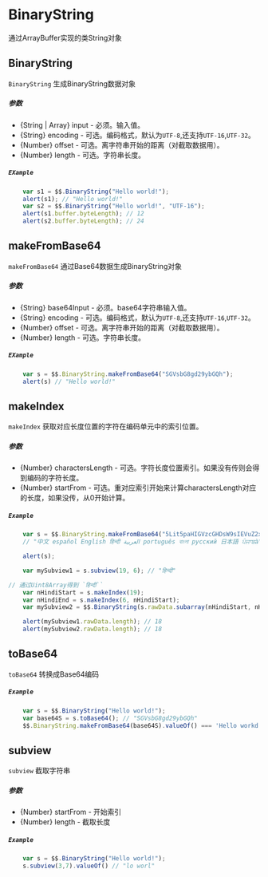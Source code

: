 # BinaryString
通过ArrayBuffer实现的类String对象

## BinaryString
`BinaryString` 生成BinaryString数据对象

##### 参数
* {String | Array} input - 必须。输入值。
* {String} encoding - 可选。编码格式，默认为`UTF-8`,还支持`UTF-16`,`UTF-32`。
* {Number} offset - 可选。离字符串开始的距离（对截取数据用）。
* {Number} length - 可选。字符串长度。

##### `EXample`
```javascript
    var s1 = $$.BinaryString("Hello world!");
    alert(s1); // "Hello world!"
    var s2 = $$.BinaryString("Hello world!", "UTF-16");
    alert(s1.buffer.byteLength); // 12
    alert(s2.buffer.byteLength); // 24
```
## makeFromBase64
`makeFromBase64` 通过Base64数据生成BinaryString对象

##### 参数
* {String} base64Input - 必须。base64字符串输入值。
* {String} encoding - 可选。编码格式，默认为`UTF-8`,还支持`UTF-16`,`UTF-32`。
* {Number} offset - 可选。离字符串开始的距离（对截取数据用）。
* {Number} length - 可选。字符串长度。

##### `EXample`
```javascript
    var s = $$.BinaryString.makeFromBase64("SGVsbG8gd29ybGQh");
    alert(s) // "Hello world!"
```

## makeIndex
`makeIndex` 获取对应长度位置的字符在编码单元中的索引位置。

##### 参数
* {Number} charactersLength - 可选。字符长度位置索引。如果没有传则会得到编码的字符长度。
* {Number} startFrom - 可选。重对应索引开始来计算charactersLength对应的长度，如果没传，从0开始计算。

##### `Example`
```javascript
    var s = $$.BinaryString.makeFromBase64("5Lit5paHIGVzcGHDsW9sIEVuZ2xpc2gg4KS54KS/4KSo4KWN4KSm4KWAINin2YTYudix2KjZitipIHBvcnR1Z3XDqnMg4Kas4Ka+4KaC4Kay4Ka+INGA0YPRgdGB0LrQuNC5IOaXpeacrOiqniDgqKrgqbDgqJzgqL7gqKzgqY==");
    // "中文 español English हिन्दी العربية português বাংলা русский 日本語 ਪੰਜਾਬà"

    alert(s);

    var mySubview1 = s.subview(19, 6); // "हिन्दी"

// 通过Uint8Array得到 `हिन्दी``
    var nHindiStart = s.makeIndex(19);
    var nHindiEnd = s.makeIndex(6, nHindiStart);
    var mySubview2 = $$.BinaryString(s.rawData.subarray(nHindiStart, nHindiEnd), "UTF-8");

    alert(mySubview1.rawData.length); // 18
    alert(mySubview2.rawData.length); // 18
```

## toBase64
`toBase64` 转换成Base64编码

##### `Example`
```javascript
    var s = $$.BinaryString("Hello world!");
    var base64S = s.toBase64(); // "SGVsbG8gd29ybGQh"
    $$.BinaryString.makeFromBase64(base64S).valueOf() === 'Hello workd!' // true
```

## subview
`subview` 截取字符串

##### 参数
- {Number} startFrom - 开始索引
- {Number} length - 截取长度

##### `Example`
```javascript
    var s = $$.BinaryString("Hello world!");
    s.subview(3,7).valueOf() // "lo worl"
```